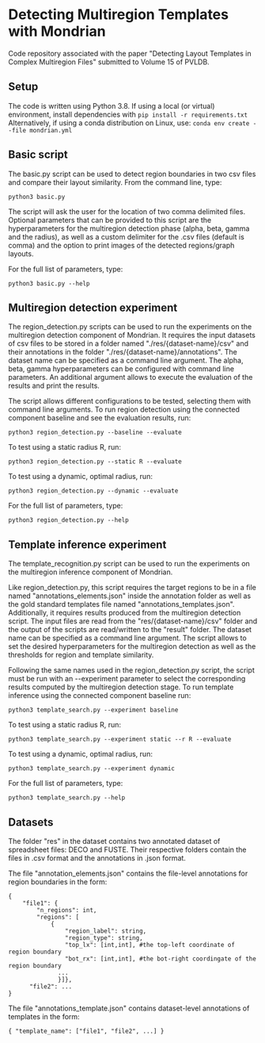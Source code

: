 # Detecting Multiregion Templates with Mondrian
Code repository associated with the paper "Detecting Layout Templates in Complex Multiregion Files" submitted to Volume 15 of PVLDB.

## Setup

The code is written using Python 3.8.
If using a local (or virtual) environment, install dependencies with
`pip install -r requirements.txt`
Alternatively, if using a conda distribution on Linux, use:
`conda env create --file mondrian.yml`

## Basic script
The basic.py script can be used to detect region boundaries in two csv files and compare their layout similarity.
From the command line, type:

`python3 basic.py`

The script will ask the user for the location of two comma delimited files.
Optional parameters that can be provided to this script are the hyperparameters for the multiregion detection phase (alpha, beta, gamma and the radius), as well as a custom delimiter for the .csv files (default is comma) and the option to print images of the detected regions/graph layouts.

For the full list of parameters, type:

`python3 basic.py --help`

## Multiregion detection experiment

The region_detection.py scripts can be used to run the experiments on the multiregion detection component of Mondrian.
It requires the input datasets of csv files to be stored in a folder named "./res/{dataset-name}/csv" and their annotations in the folder "./res/{dataset-name}/annotations".
The dataset name can be specified as a command line argument.
The alpha, beta, gamma hyperparameters can be configured with command line parameters.
An additional argument allows to execute the evaluation of the results and print the results.

The script allows different configurations to be tested, selecting them with command line arguments.
To run region detection using the connected component baseline and see the evaluation results, run:

`python3 region_detection.py --baseline --evaluate`

To test using a static radius R, run:

`python3 region_detection.py --static R --evaluate`

To test using a dynamic, optimal radius, run:

`python3 region_detection.py --dynamic --evaluate`

For the full list of parameters, type:

`python3 region_detection.py --help`

## Template inference experiment
The template_recognition.py script can be used to run the experiments on the multiregion inference component of Mondrian.

Like region_detection.py, this script requires the target regions to be in a file named "annotations_elements.json" inside the annotation folder as well as the gold standard templates file named "annotations_templates.json".
Additionally, it requires results produced from the multiregion detection script.
The input files are read from the "res/{dataset-name}/csv" folder and the output of the scripts are read/written to the "result" folder.
The dataset name can be specified as a command line argument.
The script allows to set the desired hyperparameters for the multiregion detection as well as the thresholds for region and template similarity.

Following the same names used in the region_detection.py script, the script must be run with an --experiment parameter to select the corresponding results computed by the multiregion detection stage.
To run template inference using the connected component baseline run:

`python3 template_search.py --experiment baseline`

To test using a static radius R, run:

`python3 template_search.py --experiment static --r R --evaluate`

To test using a dynamic, optimal radius, run:

`python3 template_search.py --experiment dynamic`

For the full list of parameters, type:

`python3 template_search.py --help`

## Datasets 
The folder "res" in the dataset contains two annotated dataset of spreadsheet files: DECO and FUSTE.
Their respective folders contain the files in .csv format and the annotations in .json format.

The file "annotation_elements.json" contains the file-level annotations for region boundaries in the form: 

    {
        "file1": {
            "n_regions": int,
            "regions": [
                {
                    "region_label": string,
                    "region_type": string,
                    "top_lx": [int,int], #the top-left coordinate of region boundary
                    "bot_rx": [int,int], #the bot-right coordingate of the region boundary
                  ...
                  }]},
          "file2": ...
    }

The file "annotations_template.json" contains dataset-level annotations of templates in the form: 

`{
  "template_name": ["file1", "file2", ...]
}`

